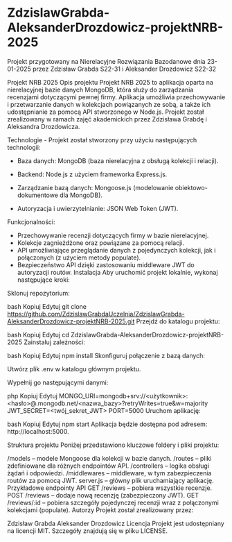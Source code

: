 # ZdzislawGrabda-AleksanderDrozdowicz-projektNRB-2025
Projekt przygotowany na Nierelacyjne Rozwiązania Bazodanowe dnia 23-01-2025 przez Zdzisław Grabda S22-31 i Aleksander Drozdowicz S22-32

Projekt NRB 2025
Opis projektu
Projekt NRB 2025 to aplikacja oparta na nierelacyjnej bazie danych MongoDB, która służy do zarządzania recenzjami dotyczącymi pewnej firmy. Aplikacja umożliwia przechowywanie i przetwarzanie danych w kolekcjach powiązanych ze sobą, a także ich udostępnianie za pomocą API stworzonego w Node.js. Projekt został zrealizowany w ramach zajęć akademickich przez Zdzisława Grabdę i Aleksandra Drozdowicza.

Technologie - Projekt został stworzony przy użyciu następujących technologii:

- Baza danych: MongoDB (baza nierelacyjna z obsługą kolekcji i relacji).

- Backend: Node.js z użyciem frameworka Express.js.

- Zarządzanie bazą danych: Mongoose.js (modelowanie obiektowo-dokumentowe dla MongoDB).

- Autoryzacja i uwierzytelnianie: JSON Web Token (JWT).

Funkcjonalności:

- Przechowywanie recenzji dotyczących firmy w bazie nierelacyjnej.
- Kolekcje zagnieżdżone oraz powiązane za pomocą relacji.
- API umożliwiające przeglądanie danych z pojedynczych kolekcji, jak i połączonych (z użyciem metody populate).
- Bezpieczeństwo API dzięki zastosowaniu middleware JWT do autoryzacji routów.
Instalacja
Aby uruchomić projekt lokalnie, wykonaj następujące kroki:

Sklonuj repozytorium:

bash
Kopiuj
Edytuj
git clone https://github.com/ZdzislawGrabdaUczelnia/ZdzislawGrabda-AleksanderDrozdowicz-projektNRB-2025.git
Przejdź do katalogu projektu:

bash
Kopiuj
Edytuj
cd ZdzislawGrabda-AleksanderDrozdowicz-projektNRB-2025
Zainstaluj zależności:

bash
Kopiuj
Edytuj
npm install
Skonfiguruj połączenie z bazą danych:

Utwórz plik .env w katalogu głównym projektu.

Wypełnij go następującymi danymi:

php
Kopiuj
Edytuj
MONGO_URI=mongodb+srv://<użytkownik>:<hasło>@<klaster>.mongodb.net/<nazwa_bazy>?retryWrites=true&w=majority
JWT_SECRET=<twój_sekret_JWT>
PORT=5000
Uruchom aplikację:

bash
Kopiuj
Edytuj
npm start
Aplikacja będzie dostępna pod adresem: http://localhost:5000.

Struktura projektu
Poniżej przedstawiono kluczowe foldery i pliki projektu:

/models – modele Mongoose dla kolekcji w bazie danych.
/routes – pliki zdefiniowane dla różnych endpointów API.
/controllers – logika obsługi żądań i odpowiedzi.
/middlewares – middleware, w tym zabezpieczenia routów za pomocą JWT.
server.js – główny plik uruchamiający aplikację.
Przykładowe endpointy API
GET /reviews – pobiera wszystkie recenzje.
POST /reviews – dodaje nową recenzję (zabezpieczony JWT).
GET /reviews/:id – pobiera szczegóły pojedynczej recenzji wraz z połączonymi kolekcjami (populate).
Autorzy
Projekt został zrealizowany przez:

Zdzisław Grabda
Aleksander Drozdowicz
Licencja
Projekt jest udostępniany na licencji MIT. Szczegóły znajdują się w pliku LICENSE.
